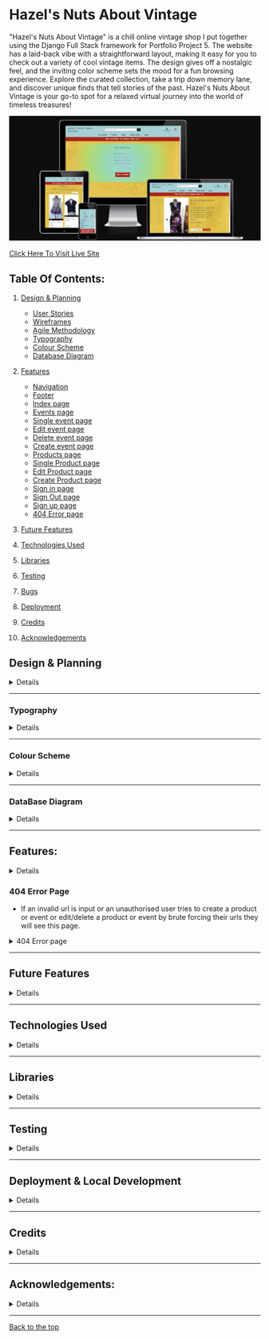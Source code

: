 # Hazel's Nuts About Vintage

"Hazel's Nuts About Vintage" is a chill online vintage shop I put together using the Django Full Stack framework for Portfolio Project 5. The website has a laid-back vibe with a straightforward layout, making it easy for you to check out a variety of cool vintage items. The design gives off a nostalgic feel, and the inviting color scheme sets the mood for a fun browsing experience. Explore the curated collection, take a trip down memory lane, and discover unique finds that tell stories of the past. Hazel's Nuts About Vintage is your go-to spot for a relaxed virtual journey into the world of timeless treasures!

![Am i responsive image](readme/documentation/responsiveness/amiresoinsive.png)  

[Click Here To Visit Live Site](https://mteahan-hazelsnutsaboutvintage-c846730bed11.herokuapp.com/)  

## Table Of Contents:
1. [Design & Planning](#design-&-planning)
    * [User Stories](#user-stories)
    * [Wireframes](#wireframes)
    * [Agile Methodology](#agile-methodology)
    * [Typography](#typography)
    * [Colour Scheme](#colour-scheme)
    * [Database Diagram](#database-diagram)
    
2. [Features](#features)
    * [Navigation](#Navigation-bar)
    * [Footer](#footer)
    * [Index page](#index-page)
    * [Events page](#events-page)
    * [Single event page](#single-event-page)
    * [Edit event page](#edit-event-page)
    * [Delete event page](#delete-event-page)
    * [Create event page](#create-event-page)
    * [Products page](#products-page)
    * [Single Product page](#single-Product-page)
    * [Edit Product page](#edit-Product-page)
    * [Create Product page](#create-Product-page)
    * [Sign in page](#signin-page)
    * [Sign Out page](#Signout-page)
    * [Sign up page](#signup-page)
    * [404 Error page](#404-error-page)

3. [Future Features](#future-features)
4. [Technologies Used](#technologies-used)
5. [Libraries](#libraries-used)
6. [Testing](#testing)
7. [Bugs](#bugs)
8. [Deployment](#deployment)
9. [Credits](#credits)
10. [Acknowledgements](#acknowledgements)

## Design & Planning

<details>

### User Stories

#### Site User
- As a Site User, I can view a list of products so that I can choose one to buy
- As a Site User, I can click on a product so that I can view the product in more detail and add it to my bag
- As a Site User, I can click an Add to Bag button so that I can ladd the product to my bag to purchase
- As a Site User, I can enter my details so that I can pay for the product and have it delivered to the correct address
- As a Site User, I can give feedback so that I can let the store owner know about my experience with the online store
- As a Site User, I can give get a coupon for a discount so that I can use it in-store
- As a Site User, I can view a list of events so that I can see if the store is running any events I would be interested in
- As a Site User, I can click on an event so that I can view the event in more detail
- As a Site User, I can sign up to be a member/ login as an existing member so that I can be a part of the site's community and receive updates

#### Site Admin
- As a Site Admin, I can create, edit and delete products so that I can be in control of what products are shown to Site Users
- As a Site Admin, I can create, edit and delete events so that I can be in control of what events are shown to Site Users
- As a Site Admin, I can assign a category, size and brand to the products so that Site Users will be able to find products specific to what they need
- As a Site Admin, I can offer a coupon after a purchase so that I can draw Site Users users back to my store



### Wireframes
Below are the wireframes for the site that I created using balsamiq. As I was developing my website I was using agile approach and adding/updating my website/elements so for that reason some wireframes are not matching my final product.

<details><summary>Index</summary>
<img src="readme/documentation/wireframes/index.png">
</details>

<details><summary>Products</summary>
<img src="readme/documentation/wireframes/products.png">
</details>

<details><summary>Product Detail</summary>
<img src="readme/documentation/wireframes/product_detail.png">
</details>

<details><summary>Events / Feedback</summary>
<img src="readme/documentation/wireframes/list.png">
</details>

<details><summary>Event / Feedback Detail</summary>
<img src="readme/documentation/wireframes/detail.png">
</details>

<details><summary>Add Product/ Event</summary>
<img src="readme/documentation/wireframes/add_edit.png">
</details>

<details><summary>Edit Product/ Event</summary>
<img src="readme/documentation/wireframes/add_edit.png">
</details>

<details><summary>Delete Event</summary>
<img src="readme/documentation/wireframes/delete.png">
</details>

<details><summary>Bag</summary>
<img src="readme/documentation/wireframes/bag.png">
</details>

<details><summary>Checkout</summary>
<img src="readme/documentation/wireframes/checkout.png">
</details>

<details><summary>Checkout Success</summary>
<img src="readme/documentation/wireframes/checkout_success.png">
</details>

<details><summary>Login</summary>
<img src="readme/documentation/wireframes/login.png">
</details>

<details><summary>Logout</summary>
<img src="readme/documentation/wireframes/logout.png">
</details>

<details><summary>Sign up</summary>
<img src="readme/documentation/wireframes/signup.png">
</details>


### Agile Methodology
I used the Agile Methodology to plan this project. I found it difficult to follow the project plan alongside coding. Often when I was coding an issue would arise that I hadn't foreseen would and I would have to deal with that which may then lead to a brand new feature. That then would lead me to another unplanned feature. It was difficult to stay following the plan as a result. I do recognise now, the importance of following the plan and, if a new feature presents itself, taking the time to review the plan and adjust if necessary.
I've used Github and the Project Board with use of the Kanban board.

I divided the project board into 3 sections:

  -  To-Do- (All the User stories were initially entered in the 'To Do' column)
  -  In Progress- (then during development story they were moved into the 'In Progress' column)
  -  Done- (and then finally they get moved into 'Done' once the development completes)

<details><summary>Project board</summary>
<img src="readme/documentation/user_story/project_board.png">
</details>

- I've planned 5 milestones for this project. Each milestone features issues that are completed as well as open issues that may be implemented in future development.

<details><summary>Milestones</summary>
<img src="readme/documentation/user_story/milestones.png">
</details>

- Each milestone consist of user stories, which are displayed either open or closed depending on the progress.
- I have implemented the MoSCoW method to prioritise my user stories. each user story either has "Must Have" "Should Have" "Could Have" "Won't Have"

<details><summary>Milestone detail</summary>
<img src="readme/documentation/user_story/milestone_detail1.png">
<img src="readme/documentation/user_story/milestone_detail2.png">
</details>

- Each user story have acceptance criteria and tasks that needed to be done to accomplish that criteria as well as fixed bugs if relevant
 

<details><summary>User story detail</summary>
<img src="readme/documentation/user_story/user_story_detail.png">
</details>
</details>
</details>

- - -

### Typography

<details>


I opted for Courier New as the font for its retro vintage feel, which aligns perfectly with the nostalgic theme of Hazel's Nuts About Vintage. The typewriter-style characters evoke a sense of authenticity, adding a charming touch to the overall design. Additionally, Courier New's clear and distinct lettering ensures easy readability, enhancing the user experience and allowing visitors to effortlessly engage with the captivating stories each vintage item has to tell on the website.

</details>

- - -

### Colour Scheme

<details>

The website colors for Hazel’s Nuts About Vintage were chosen to match the colors of the physical vintage shop. The teal color represents the store’s exterior paint, while the red and yellow colors are inspired by the vintage signs and posters inside the shop. These colors create a consistent and harmonious brand identity for Hazel’s Nuts About Vintage.
  
<details><summary>Color palette</summary>
<img src="readme/documentation/color/color_palette.png">
<img src="readme/documentation/color/hazelsnutsaboutvintagehero.jpg">
<img src="readme/documentation/color/hazelsnutsaboutvintagelogo.jpg">
</details>
</details>

- - -

### DataBase Diagram

<details>

Below is the database diagram that I created using LucidCharts.

<details><summary>DataBase diagram</summary>
<img src="readme/documentation/database/database.png">
</details>  
</details>

- - -

## Features:

<details>

### Navigation Bar
- The navigation bar has a consistent look and placement on all three pages of the website supporting easy navigation.  It includes a simple Logo, and the menu options: Products dropdown, Brands dropdown, Clothing dropdown, Special Offer dropdown and an Events page. It also features a user dropdown give user the ability to sign up, sign in, sign out, view their profile and for admin users- add products and events. There is also a bag icon which will brinf the user to the big page to view items they've already added. The nav bar is responsive on multiple screen sizes. The menu options are hidden until a burger icon is clicked which then brings up the menu options.

<details><summary>Navbar</summary>
<img src="readme/documentation/features/nav/nav_1.png">
<img src="readme/documentation/features/nav/nav_2.png">
<img src="readme/documentation/features/nav/nav_3.png">
<img src="readme/documentation/features/nav/nav_4.png">
<img src="readme/documentation/features/nav/nav_5.png">
</details>


### Footer
- The footer is featured on all five pages and is identical on each page making it easy to use.  It contains links to Hazels's Nuts About Vintage's facebook and instagram. The links are represented by favicon images of those sites' own logos. There is also an option to subscribe to a newsletter.
  
<details><summary>Footer</summary>
<img src="readme/documentation/features/footer/footer.png">
</details>

### Index Page
- This section of text introduces the user to the store with a statement image of the actual storefront. This is layered over with a box containing a brief sentence and the call to action. The user is enticed to with a "Shop Now" button to move to the product page.

<details><summary>Index Hero</summary>
<img src="readme/documentation/features/index/home.png">
</details>

### Products page
- This section of text gives the user categories of products to browse. The user is also able to sort the products by price, brand or category. Each product has an image or placeholder in the absence of an image, either of which can be clicked to redirect to the product page.

<details><summary>Products</summary>
<img src="readme/documentation/features/products/products.png">
<img src="readme/documentation/features/products/sort_by.png">
</details>

  
### Product Detail page
- This user is redirected to this section after selecting the product in the previous page. If the user is an admin they will see an option to edit or delete the product. The user will see the same image as the previous page, the size, price brand and a description of the product. The user can add it to their bag or return to products.

<details><summary>Product Detail</summary>
<img src="readme/documentation/features/product_detail/single_product.png">
</details>

### Add Product page
- Only user admin has access to this page. The user admin will be required to fill out each field before they can submit the reciproductpe which will publish immediately.

<details><summary>Add product page</summary>
<img src="readme/documentation/features/add_product/add_product_error_1.png">
<img src="readme/documentation/features/add_product/add_product_error_2.png">
<img src="readme/documentation/features/add_product/add_product_error_3png">
<img src="readme/documentation/features/add_product/add_product_error_4.png">
</details>

### Edit Product page
- On this page the logged in user admin will see textareas in the same format as the add product form which contains the product content they had already submitted and on which they clicked edit. The user with be able to make changes to their product and resubmit it.

<details><summary>Edit product page</summary>
<img src="readme/documentation/features/edit_product/edit_product.png">
<img src="readme/documentation/features/edit_product/edit_product_alert.png">
<img src="readme/documentation/features/edit_product/edit_product_error.png">
<img src="readme/documentation/features/edit_product/edit_product_error_1.png">
<img src="readme/documentation/features/edit_product/edit_product_error_2.png">
<img src="readme/documentation/features/edit_product/edit_product_error_3.png">
<img src="readme/documentation/features/edit_product/edit_product_error_4.png">
<img src="readme/documentation/features/edit_product/edit_product_success.png">
</details>


### Events page
- This section of text gives the user a list of the current and upcoming events that the store owner will be holding. Only the name of the event is shown. Each event has a button that will bring the user to the event detail page.

<details><summary>Events</summary>
<img src="readme/documentation/features/events/events.png">
</details>

  
### Events Detail page
- This user is redirected to this section after selecting the event in the previous page. If the user is an admin they will see an option to edit or delete the event. The event shows the name, description, location and time and date if needed.

<details><summary>Events Detail</summary>
<img src="readme/documentation/features/single_event/single_event.png">
</details>

### Add Events page
- Only user admin has access to this page. The user admin will be required to fill out each field before they can submit the event which will publish immediately.

<details><summary>Add Events page</summary>
<img src="readme/documentation/features/add_event/add_event.png">
<img src="readme/documentation/features/add_event/add_event_error_1.png">
<img src="readme/documentation/features/add_event/add_event_error_2.png">
<img src="readme/documentation/features/add_event/add_event_error_3.png">
<img src="readme/documentation/features/add_event/message_add_event_success.png">
</details>

### Edit Events page
- On this page the logged in user admin will see textareas in the same format as the add event form which contains the event content they had already submitted and on which they clicked edit. The user with be able to make changes to their event and resubmit it.

<details><summary>Edit Events page</summary>
<img src="readme/documentation/features/edit_product/edit_product.png">
<img src="readme/documentation/features/edit_product/edit_product_alert.png">
<img src="readme/documentation/features/edit_product/edit_product_error.png">
<img src="readme/documentation/features/edit_product/edit_product_error_1.png">
<img src="readme/documentation/features/edit_product/edit_product_error_2.png">
<img src="readme/documentation/features/edit_product/edit_product_error_3.png">
<img src="readme/documentation/features/edit_product/edit_product_error_4.png">
<img src="readme/documentation/features/edit_product/edit_product_success.png">
</details>

### Delete Events page
- The user will be redirected to this page when they click delete on their event in order to make sure they want to delete the event. The user will be asked if they are sure and they can either hit delete or cancel. Delete will delete the event comepletely. Cancel will redirect to the events page

<details><summary>Delete Events page</summary>
<img src="readme/documentation/features/delete_event/delete_event.png">
<img src="readme/documentation/features/delete_event/message_delete_event_success.png">
</details>

### Feedback page
- This section of text gives the admin user a list of the feedback that customers have sent. Only the subject of the feedback is show. It is a clickable link which will bring the admin user to that specifec feedback detail page.

<details><summary>Feedback</summary>
<img src="readme/documentation/features/feedback/feedback.png">
</details>

### Feedback Detail page
- The admin user is redirected to this section after selecting the feedback in the previous page. The user will be able to read the subject and description of the feedback. The only functionality is in a button to the return to the previous page.

<details><summary>Feedback Detail</summary>
<img src="readme/documentation/features/feedback_detail/feedback_detail.png">
</details>

### Add Feedback section
- This section is located on the checkout success page. The user is promted to add a subject and description to send to the store owner.

<details><summary>Add Feedback section</summary>
<img src="readme/documentation/features/checkout_success/checkout_sucess_sucess.png">
</details>

### Sign In page
- Login page is a basic django allauth form that has 2 input fields for username and password with sign in the button below it
- A User will also have description links to either signup for the website if he doesnt have an account which will redirect a user the "Sign up" page

<details><summary>Sign In page</summary>
<img src="readme/documentation/features/allauth/sign_in/sign_in.png">
<img src="readme/documentation/features/allauth/sign_in/sign_in_error_1.png">
</details>

### Sign Out page
- The user will be redirected to this page when they click logout. The user will be asked if they are sure they want to logout and they can either hit logout or cancel. Logout will log the user out. Cancel will redirect to the home screen

<details><summary>Sign Out page</summary>
<img src="readme/documentation/features/allauth/sign_out/sign_out.png">
</details>

### Signup page
- The signup page is also a standard django form with all required fields for a user to input
- User must input all information (username, email (optional) and password) 
- After inputting all the fields and clicking sign-up button user will be automatically logged in and redirected to the home page.

<details><summary>Sign up page</summary>
<img src="readme/documentation/features/allauth/sign_up/sign_up.png">
<img src="readme/documentation/features/allauth/sign_up/sign_up_error_1.png">
<img src="readme/documentation/features/allauth/sign_up/sign_up_error_2.png">
<img src="readme/documentation/features/allauth/sign_up/sign_up_error_3.png">
<img src="readme/documentation/features/allauth/sign_up/sign_up_error_4.png">
<img src="readme/documentation/features/allauth/sign_up/sign_up_error_5.png">

</details>

### Error Messages
- If an invalid url is input or an unauthorised user tries to create a product or event or edit/delete a product or event by brute forcing their urls they will see this page.

<details><summary>404 Error page</summary>
<img src="readme/documentation/features/404/add_event_not_auth.png">
<img src="readme/documentation/features/404/add_product_not_auth.png">
<img src="readme/documentation/features/404/delete_event_not_auth.png">
<img src="readme/documentation/features/404/edit_event_not_auth.png">
<img src="readme/documentation/features/404/edit_product_not_auth.png">
</details>

</details>

### 404 Error Page
- If an invalid url is input or an unauthorised user tries to create a product or event or edit/delete a product or event by brute forcing their urls they will see this page.

<details><summary>404 Error page</summary>
<img src="readme/documentation/features/404/404.png">
</details>

</details>

- - -

## Future Features

<details>

There are 4 features that I would like to implement in the next iteration that would improve user experience and attract more traffic to my website
- Create a new coupon that is unique to each order number
- Add a barcode to the bottom of the coupon
- Add functionality to apply discounts to products if the user has a valid code
- Remove the coupon button as it is out of place and add a modal that is triggered after either the purchase is complete or feedback is give. The Coupon will also be sent to the users email address

</details>

- - -

## Technologies Used

<details>

- [Balsamiq](https://en.wikipedia.org/wiki/Balsamiq) was used to create the wireframes.
- [LucidChart](https://www.lucidchart.com/pages/) was used to design the database schema.
- [HTML](https://en.wikipedia.org/wiki/HTML) was used for the mark up.
- [CSS](https://en.wikipedia.org/wiki/CSS)  was used to style the site.
- [Django](https://www.djangoproject.com/) was the framework that was used.
- [Python](https://en.wikipedia.org/wiki/Python_(programming_language)), django is a python framework.
- [JavaScript](https://en.wikipedia.org/wiki/JavaScript) was used for interactiveness with the messages.
- [Visual Studio Code](https://www.gitpod.io/about) was used to create this site and then push everything to github.
- [Heroku](https://en.wikipedia.org/wiki/Heroku) is used to host this site.
- [Github](https://en.wikipedia.org/wiki/GitHub) was used to store the code.
- [Git](https://en.wikipedia.org/wiki/Git) was used for version control.
- [Cloudinary](https://cloudinary.com/) was used to store the images.
- [ElephantSQL](https://www.elephantsql.com/) was used to store the database.

</details>

- - -

## Libraries

<details>

- asgiref - A standard Python library to allow for asynchronous web apps and servers to communicate with each other.
- cloudinary - A Python package allowing integration between the application and Cloudinary.
- dj-database-url - A Django utility to utilise the DATABASE_URL environment variable to configure the Django application. Used with PostgreSQL.
- dj3-cloudinary-storage - A Django package that facilitates integration with Cloudinary storage.
- Django - A python package for the Django framework.
- django-allauth - An integrated set of Django applications addressing user authentication, registration and account management.
- django-countries - A package that supplies a list of all the countries for address purposes.
- django-crispy-forms - A Django package that provides tags and filters to control the rendering behaviour of Django forms. 
- django-summernote - is a third-party package that provides a rich text editor widget for Django web applications.
- gunicorn - A Python WSGI HTTP Server for UNIX.
- oauthlib - A generic, spec-compliant, thorough implementation of the OAuth request-signing logic for Python 3.6+.
- psycopg2 - A PostgreSQL database adapter for Python.
- python3-openid - A set of Python packages to support use of the OpenID decentralized identity system.
- pytz - A Python package for world timezone definitions, modern and historical.
- requests-oauthlib - A Python package for OAuthlib authentication support for Requests.
- shortuuid==1.0.11 - A package for creating random series of numbers and letters.
- sqlparse - A non-validating SQL parser for Python.
- stripe - A package for making secure payments online.

</details>

- - -

## Testing

<details>

The testing section can be found [here](TESTING.md).
</details>

- - -

##  Deployment & Local Development

<details>

The live deployment application can be found on [Heroku](https://mteahan-hazelsnutsaboutvintage-c846730bed11.herokuapp.com/).

###   Local Development


#### How to Fork

To fork the repository:

1. Log in (or sign up) to Github.

2. Go to the repository for this project, [hazelsnutsaboutvintage](https://mteahan-hazelsnutsaboutvintage-c846730bed11.herokuapp.com/).


3. Click the Fork button in the top right corner.

#### How to Clone

To clone the repository:

1. Log in (or sign up) to GitHub.

2. Go to the repository for this project, [hazelsnutsaboutvintage](https://mteahan-hazelsnutsaboutvintage-c846730bed11.herokuapp.com/).

3. Click on the code button, select whether you would like to clone with HTTPS, SSH or GitHub CLI and copy the link shown.

4. Open the terminal in your code editor and change the current working directory to the location you want to use for the cloned directory.

5. Type the following command in the terminal (after the git clone you will need to paste the link you copied in step 3 above):

    ```bash
    git clone https://mteahan-hazelsnutsaboutvintage-c846730bed11.herokuapp.com/
    ```

6. Set up a virtual environment (this step is not required if you are using the Code Institute Template in GitPod as this will already be set up for you).

7. Install the packages from the requirements.txt file by running the following command in the Terminal:

    ```bash
    pip3 install -r requirements.txt
    ```


### ElephantSQL Database

This project uses [ElephantSQL](https://www.elephantsql.com) for the PostgreSQL Database.

To obtain your own Postgres Database, sign-up with your GitHub account, then follow these steps:
- Click **Create New Instance** to start a new database.
- Provide a name (this is commonly the name of the project: tribe).
- Select the **Tiny Turtle (Free)** plan.
- You can leave the **Tags** blank.
- Select the **Region** and **Data Center** closest to you.
- Once created, click on the new database name, where you can view the database URL and Password.


### Cloudinary API

This project uses the [Cloudinary API](https://cloudinary.com) to store media assets online, due to the fact that Heroku doesn't persist this type of data.

To obtain your own Cloudinary API key, create an account and log in.
- For *Primary interest*, you can choose *Programmable Media for image and video API*.
- Optional: *edit your assigned cloud name to something more memorable*.
- On your Cloudinary Dashboard, you can copy your **API Environment Variable**.
- Be sure to remove the `CLOUDINARY_URL=` as part of the API **value**; this is the **key**.


### Heroku Deployment

This project uses [Heroku](https://www.heroku.com), a platform as a service (PaaS) that enables developers to build, run, and operate applications entirely in the cloud.

Deployment steps are as follows, after account setup:

- Select **New** in the top-right corner of your Heroku Dashboard, and select **Create new app** from the dropdown menu.
- Your app name must be unique, and then choose a region closest to you (EU or USA), and finally, select **Create App**.
- From the new app **Settings**, click **Reveal Config Vars**, and set your environment variables.

| Key | Value |
| --- | --- |
| `CLOUDINARY_URL` | Insert your own Cloudinary API key here |
| `DATABASE_URL` | Insert your own ElephantSQL database URL here |
| `DISABLE_COLLECTSTATIC` | 1 (*this is temporary, and can be removed for the final deployment*) |
| `SECRET_KEY` | This can be any Django random secret key |
| `EMAIL_USER` | Insert your e-mail (a gmail was used) |
| `EMAIL_HOST_PASSWORD` | Insert the app password |



Heroku needs two additional files in order to deploy properly.
- requirements.txt
- Procfile

You can install this project's **requirements** (where applicable) using:
```bash
pip3 install -r requirements.txt
```

If you have your own packages that have been installed, then the requirements file needs updated using:
```bash
pip3 freeze --local > requirements.txt
```

The **Procfile** can be created with the following command:
```bash
echo web: gunicorn app_name.wsgi > Procfile
```
- *replace **app_name** with the name of your primary Django app name; the folder where settings.py is located*

For Heroku deployment, follow these steps to connect your own GitHub repository to the newly created app:

Either:
- Select **Automatic Deployment** from the Heroku app.

Or:
- In the Terminal/CLI, connect to Heroku using this command: 
```bash
heroku login -i
```

- Set the remote for Heroku: 
```bash
heroku git:remote -a app_name #(replace *app_name* with your app name)
```

- After performing the standard Git `add`, `commit`, and `push` to GitHub, you can now type:
```bash
git push heroku main
```
The project should now be connected and deployed to Heroku!


### Local Deployment

This project can be cloned or forked in order to make a local copy on your own system.

For either method, you will need to install any applicable packages found within the *requirements.txt* file.
- `pip3 install -r requirements.txt`.

You will need to create a new file called `env.py` at the root-level,
and include the same environment variables listed above from the Heroku deployment steps.

Sample `env.py` file:

```python
import os

os.environ.setdefault("CLOUDINARY_URL", "insert your own Cloudinary API key here")
os.environ.setdefault("DATABASE_URL", "insert your own ElephantSQL database URL here")
os.environ.setdefault("SECRET_KEY", "this can be any random secret key")

# local environment only (do not include these in production/deployment!)
os.environ.setdefault("DEBUG", "True")
```

Once the project is cloned or forked, in order to run it locally, you'll need to follow these steps:
- Start the Django app: 
```bash
python3 manage.py runserver
```
- Stop the app once it's loaded: `CTRL+C` or `⌘+C` (Mac)
- Make any necessary migrations:
```bash
python3 manage.py makemigrations
```
- Migrate the data to the database:
```bash
python3 manage.py migrate
```
- Create a superuser:
```bash
python3 manage.py createsuperuser
```
- Run the Django app:
```bash
python3 manage.py runserver
```

</details>

- - -

## Credits

<details>

- [Stack Overflow](https://stackoverflow.com/) 
- [W3schools](https://www.w3schools.com/) 
- [CodeInstitute](https://learn.codeinstitute.net/) for their Blog and Boutique Ado walkthrough project, which guided me with website build especially for publishing products and events, Stripe Payments section which I code along with the video with few adjustments
- [BBC Good Food](https://www.bbcgoodfood.com/) for providing me some text and useful information for my posts
- [youtube](https://www.youtube.com/) videos from **Dee Mc**. I watched her Django Recipe Sharing Tutorial from which I got a lot of help for the overall development for a Django project.
- [Medium](https://medium.com/) in particular, an article by **Adi Ramadhan**, Django CRUD with Forms and Bootstrap Template, for help coding in CRUD functionality
- [Django Documentation](https://docs.djangoproject.com/en/4.2/) For all queries regarding django including, models, views, forms, urls, settings, alert messages
- [Djangoforbeginners](https://djangoforbeginners.com/) for providing useful information abut basic concepts and setup for django
- [Lucidchart](https://lucid.app/) for providing me with tools to create my database system
- [Balsamiq](https://balsamiq.com/wireframes/) was used to create wireframes
- [mycolor](https://mycolor.space/) was used to generate color gradient
- [Stripe Documentation](https://stripe.com/docs) for familiarising myself with how it works
- [Bootstrap](https://mdbootstrap.com/docs/standard/navigation/footer/) for choosing suitable a footer and applying my own styling where necessary
- [MailChimp](https://us11.admin.mailchimp.com/) for the subscription input which I then modified
</details>

- - -

## Acknowledgements:

<details>

- I would like to give a huge thanks to my mentor Lauren-Nicole, without whom I don't think I'd have made it this far. Her kindness and patience and knows no bounds and I'm so grateful for guidance.
- I would also like to thank Rebecca from tutor support who helped me with a last minute disaster involving a model. Her patience and friendliness over the hours she spent helping me was much appreciated.
</details>

- - -

[Back to the top](#Hazel's-Nuts-About-Vintage)
